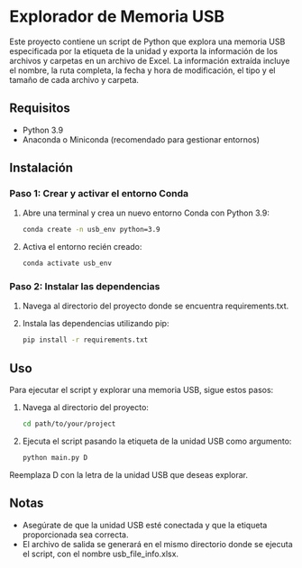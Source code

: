 # Explorador de Memoria USB

Este proyecto contiene un script de Python que explora una memoria USB especificada por la etiqueta de la unidad y exporta la información de los archivos y carpetas en un archivo de Excel. La información extraída incluye el nombre, la ruta completa, la fecha y hora de modificación, el tipo y el tamaño de cada archivo y carpeta.

## Requisitos

- Python 3.9
- Anaconda o Miniconda (recomendado para gestionar entornos)

## Instalación

### Paso 1: Crear y activar el entorno Conda

1. Abre una terminal y crea un nuevo entorno Conda con Python 3.9:

   ```bash
   conda create -n usb_env python=3.9

2. Activa el entorno recién creado:
    ```bash
    conda activate usb_env

### Paso 2: Instalar las dependencias

1. Navega al directorio del proyecto donde se encuentra requirements.txt.

2. Instala las dependencias utilizando pip:
    ```bash
    pip install -r requirements.txt

## Uso
Para ejecutar el script y explorar una memoria USB, sigue estos pasos:
1. Navega al directorio del proyecto:
    ```bash
    cd path/to/your/project

2. Ejecuta el script pasando la etiqueta de la unidad USB como argumento:
    ```bash
    python main.py D

Reemplaza D con la letra de la unidad USB que deseas explorar.

## Notas
- Asegúrate de que la unidad USB esté conectada y que la etiqueta proporcionada sea correcta.
- El archivo de salida se generará en el mismo directorio donde se ejecuta el script, con el nombre usb_file_info.xlsx.
